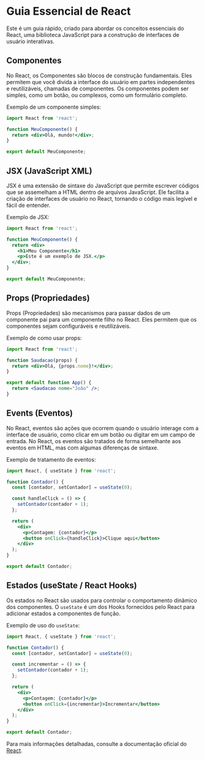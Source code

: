 # Guia Essencial de React

Este é um guia rápido, criado para abordar os conceitos essenciais do React, uma biblioteca JavaScript para a construção de interfaces de usuário interativas.

## Componentes

No React, os Componentes são blocos de construção fundamentais. Eles permitem que você divida a interface do usuário em partes independentes e reutilizáveis, chamadas de componentes. Os componentes podem ser simples, como um botão, ou complexos, como um formulário completo.

Exemplo de um componente simples:

```jsx
import React from 'react';

function MeuComponente() {
  return <div>Olá, mundo!</div>;
}

export default MeuComponente;
```

## JSX (JavaScript XML)

JSX é uma extensão de sintaxe do JavaScript que permite escrever códigos que se assemelham a HTML dentro de arquivos JavaScript. Ele facilita a criação de interfaces de usuário no React, tornando o código mais legível e fácil de entender.

Exemplo de JSX:

```jsx
import React from 'react';

function MeuComponente() {
  return <div>
    <h1>Meu Componente</h1>
    <p>Este é um exemplo de JSX.</p>
  </div>;
}

export default MeuComponente;
```

## Props (Propriedades)

Props (Propriedades) são mecanismos para passar dados de um componente pai para um componente filho no React. Eles permitem que os componentes sejam configuráveis e reutilizáveis.

Exemplo de como usar props:

```jsx
import React from 'react';

function Saudacao(props) {
  return <div>Olá, {props.nome}!</div>;
}

export default function App() {
  return <Saudacao nome="João" />;
}
```

## Events (Eventos)

No React, eventos são ações que ocorrem quando o usuário interage com a interface de usuário, como clicar em um botão ou digitar em um campo de entrada. No React, os eventos são tratados de forma semelhante aos eventos em HTML, mas com algumas diferenças de sintaxe.

Exemplo de tratamento de eventos:

```jsx
import React, { useState } from 'react';

function Contador() {
  const [contador, setContador] = useState(0);

  const handleClick = () => {
    setContador(contador + 1);
  };

  return (
    <div>
      <p>Contagem: {contador}</p>
      <button onClick={handleClick}>Clique aqui</button>
    </div>
  );
}

export default Contador;
```

## Estados (useState / React Hooks)

Os estados no React são usados para controlar o comportamento dinâmico dos componentes. O `useState` é um dos Hooks fornecidos pelo React para adicionar estados a componentes de função.

Exemplo de uso do `useState`:

```jsx
import React, { useState } from 'react';

function Contador() {
  const [contador, setContador] = useState(0);

  const incrementar = () => {
    setContador(contador + 1);
  };

  return (
    <div>
      <p>Contagem: {contador}</p>
      <button onClick={incrementar}>Incrementar</button>
    </div>
  );
}

export default Contador;
```

Para mais informações detalhadas, consulte a documentação oficial do [React](https://reactjs.org/).
